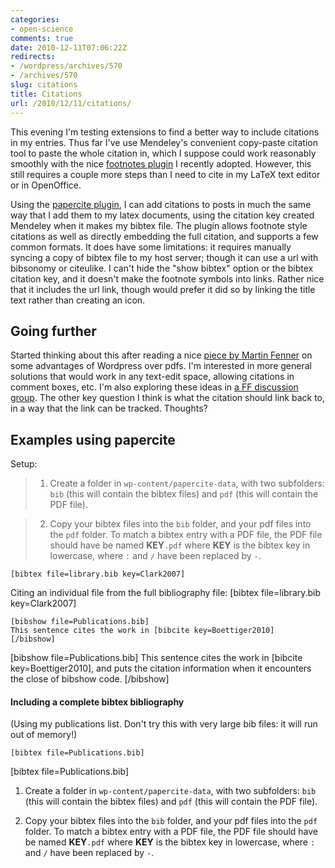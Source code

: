 ```yaml
---
categories:
- open-science
comments: true
date: 2010-12-11T07:06:22Z
redirects:
- /wordpress/archives/570
- /archives/570
slug: citations
title: Citations
url: /2010/12/11/citations/
---
```


This evening I'm testing extensions to find a better way to include citations in my entries.  Thus far I've use Mendeley's convenient copy-paste citation tool to paste the whole citation in, which I suppose could work reasonably smoothly with the nice [footnotes plugin](http://) I recently adopted.  However, this still requires a couple more steps than I need to cite in my LaTeX text editor or in OpenOffice.

Using the [papercite plugin](http://wordpress.org/extend/plugins/papercite), I can add citations to posts in much the same way that I add them to my latex documents, using the citation key created Mendeley when it makes my bibtex file.  The plugin allows footnote style citations as well as directly embedding the full citation, and supports a few common formats.  It does have some limitations: it requires manually syncing a copy of bibtex file to my host server; though it can use a url with bibsonomy or citeulike.  I can't hide the "show bibtex" option or the bibtex citation key, and it doesn't make the footnote symbols into links.  Rather nice that it includes the url link, though would prefer it did so by linking the title text rather than creating an icon.


## Going further


Started thinking about this after reading a nice [piece by Martin Fenner](http://blogs.plos.org/mfenner/2010/12/05/blogging-beyond-the-pdf/) on some advantages of Wordpress over pdfs.  I'm interested in more general solutions that would work in any text-edit space, allowing citations in comment boxes, etc.  I'm also exploring these ideas in [a FF discussion group](http://friendfeed.com/science-2-0/deef8494/how-do-you-manage-citations-when-writing-on-web).  The other key question I think is what the citation should link back to, in a way that the link can be tracked.  Thoughts?


## Examples using papercite


Setup:





> 
	
>   1. Create a folder in `wp-content/papercite-data`, with two subfolders: `bib` (this will contain the bibtex files) and `pdf` (this will contain the PDF file).
> 
	
>   2. Copy your bibtex files into the `bib` folder, and your pdf files into the `pdf` folder. To match a bibtex entry with a PDF file, the PDF file should have be named **KEY**`.pdf` where **KEY** is the bibtex key in lowercase, where `:` and `/` have been replaced by `-`.
> 





    
    [bibtex file=library.bib key=Clark2007]


Citing an individual file from the full bibliography file:
[bibtex file=library.bib key=Clark2007]

    
    [bibshow file=Publications.bib]
    This sentence cites the work in [bibcite key=Boettiger2010]
    [/bibshow]
    


[bibshow file=Publications.bib]
This sentence cites the work in [bibcite key=Boettiger2010], and puts the citation information when it encounters the close of bibshow code.
[/bibshow]


#### Including a complete bibtex bibliography


(Using my publications list.  Don't try this with very large bib files: it will run out of memory!)

    
    [bibtex file=Publications.bib]


[bibtex file=Publications.bib]






	
  1. Create a folder in `wp-content/papercite-data`, with two subfolders: `bib` (this will contain the bibtex files) and `pdf` (this will contain the PDF file).

	
  2. Copy your bibtex files into the `bib` folder, and your pdf files into the `pdf` folder. To match a bibtex entry with a PDF file, the PDF file should have be named **KEY**`.pdf` where **KEY** is the bibtex key in lowercase, where `:` and `/` have been replaced by `-`.



